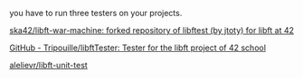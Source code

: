 you have to run three testers on your projects.

[ska42/libft-war-machine: forked repository of libftest (by jtoty) for libft at 42](https://github.com/y3ll0w42/libft-war-machine)

[GitHub - Tripouille/libftTester: Tester for the libft project of 42 school](https://github.com/Tripouille/libftTester)

[alelievr/libft-unit-test](https://github.com/alelievr/libft-unit-test)
